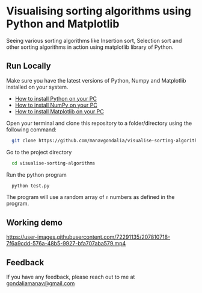 
# Visualising sorting algorithms using Python and Matplotlib

Seeing various sorting algorithms like Insertion sort, Selection sort and other sorting algorithms in action using matplotlib library of Python.


## Run Locally

Make sure you have the latest versions of Python, Numpy and Matplotlib installed on your system.
- [How to install Python on your PC](https://www.python.org/downloads/)
- [How to install NumPy on your PC](https://numpy.org/install/)
- [How to install Matplotlib on your PC](https://matplotlib.org/stable/users/installing/index.html)




Open your terminal and clone this repository to a folder/directory using the following command:

```bash
  git clone https://github.com/manavgondalia/visualise-sorting-algorithms.git
```

Go to the project directory

```bash
  cd visualise-sorting-algorithms
```


Run the python program

```bash
  python test.py
```

The program will use a random array of `n` numbers as defined in the program.

## Working demo


https://user-images.githubusercontent.com/72291135/207810718-7f6a9cdd-576a-48b5-9927-bfa707aba579.mp4


## Feedback

If you have any feedback, please reach out to me at gondaliamanav@gmail.com

